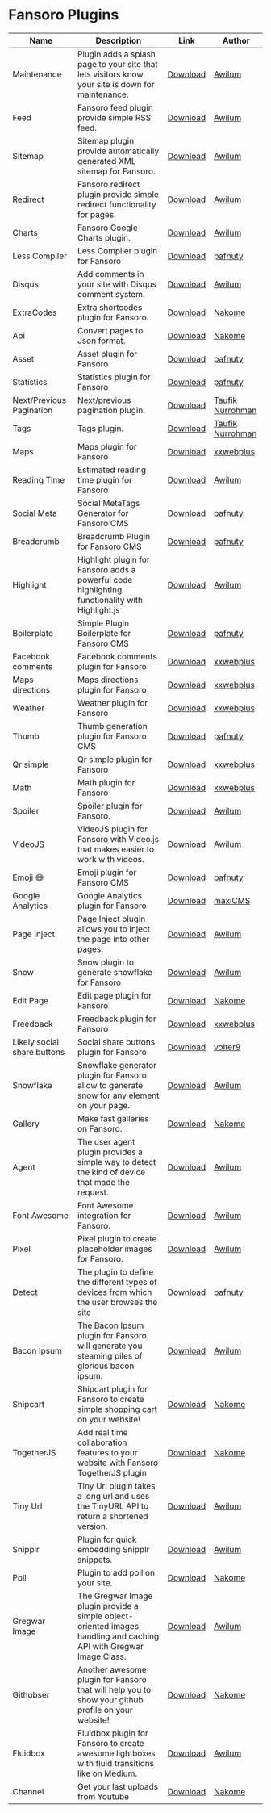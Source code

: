 # Fansoro Plugins

| Name | Description | Link | Author |
| -----|-------------|-----|-----|
| Maintenance | Plugin adds a splash page to your site that lets visitors know your site is down for maintenance. |[Download](https://github.com/fansoro/fansoro-plugin-maintenance/releases/latest) | [Awilum](https://github.com/Awilum) |
| Feed | Fansoro feed plugin provide simple RSS feed. |[Download](https://github.com/fansoro/fansoro-plugin-feed/releases/latest) | [Awilum](https://github.com/Awilum) |
| Sitemap | Sitemap plugin provide automatically generated XML sitemap for Fansoro. |[Download](https://github.com/fansoro/fansoro-plugin-sitemap/releases/latest) | [Awilum](https://github.com/Awilum) |
| Redirect | Fansoro redirect plugin provide simple redirect functionality for pages. |[Download](https://github.com/fansoro/fansoro-plugin-redirect/releases/latest) | [Awilum](https://github.com/Awilum) |
| Charts | Fansoro Google Charts plugin. |[Download](https://github.com/fansoro/fansoro-plugin-charts/releases/latest) | [Awilum](https://github.com/Awilum) |
| Less Compiler | Less Compiler plugin for Fansoro |[Download](https://github.com/pafnuty-fansoro-plugins/fansoro-plugin-less/releases/latest) | [pafnuty](https://github.com/pafnuty) |
| Disqus | Add comments in your site with Disqus comment system. |[Download](https://github.com/fansoro/fansoro-plugin-disqus/releases/latest) | [Awilum](https://github.com/Awilum) |
| ExtraCodes | Extra shortcodes plugin for Fansoro. |[Download](https://github.com/nakome/fansoro-plugins-extra) | [Nakome](https://github.com/nakome) |
| Api | Convert pages to Json format. |[Download](https://github.com/nakome/Fansoro-Api-plugin/archive/master.zip) | [Nakome](https://github.com/nakome) |
| Asset | Asset plugin for Fansoro |[Download](https://github.com/pafnuty-fansoro-plugins/fansoro-plugin-asset/releases/latest) | [pafnuty](https://github.com/pafnuty) |
| Statistics | Statistics plugin for Fansoro |[Download](https://github.com/pafnuty-fansoro-plugins/fansoro-plugin-statistics/releases/latest) | [pafnuty](https://github.com/pafnuty) |
| Next/Previous Pagination | Next/previous pagination plugin. |[Download](https://github.com/tovic/nextprev-plugin-for-fansoro/releases/latest) | [Taufik Nurrohman](http://latitudu.com) |
| Tags | Tags plugin. |[Download](https://github.com/tovic/tags-plugin-for-fansoro/releases/latest) | [Taufik Nurrohman](http://latitudu.com) |
| Maps | Maps plugin for Fansoro |[Download](http://www.xxwebplus.eu/plugin/maps) | [xxwebplus](http://forum.morfy.org/profile/4/xxwebplus) |
| Reading Time | Estimated reading time plugin for Fansoro |[Download](https://github.com/fansoro/fansoro-plugin-reading-time) | [Awilum](https://github.com/Awilum) |
| Social Meta | Social MetaTags Generator for Fansoro CMS |[Download](https://github.com/pafnuty-fansoro-plugins/fansoro-plugin-socialmeta/releases/latest) | [pafnuty](https://github.com/pafnuty) |
| Breadcrumb | Breadcrumb Plugin for Fansoro CMS |[Download](https://github.com/pafnuty-fansoro-plugins/fansoro-plugin-breadcrumb/releases/latest) | [pafnuty](https://github.com/pafnuty) |
| Highlight | Highlight plugin for Fansoro adds a powerful code highlighting functionality with Highlight.js |[Download](https://github.com/fansoro/fansoro-plugin-highlight) | [Awilum](https://github.com/Awilum) |
| Boilerplate | Simple Plugin Boilerplate for Fansoro CMS |[Download](https://github.com/pafnuty-fansoro-plugins/fansoro-plugin-boilerplate/releases/latest) | [pafnuty](https://github.com/pafnuty) |
| Facebook comments | Facebook comments plugin for Fansoro |[Download](http://www.xxwebplus.eu/plugin/facebook-comments) | [xxwebplus](http://forum.morfy.org/profile/4/xxwebplus) |
| Maps directions | Maps directions plugin for Fansoro |[Download](http://www.xxwebplus.eu/plugin/maps-directions) | [xxwebplus](http://forum.morfy.org/profile/4/xxwebplus) |
| Weather | Weather plugin for Fansoro |[Download](http://www.xxwebplus.eu/plugin/weather) | [xxwebplus](http://forum.morfy.org/profile/4/xxwebplus) |
| Thumb | Thumb generation plugin for Fansoro CMS |[Download](https://github.com/pafnuty-fansoro-plugins/fansoro-plugin-thumb/releases/latest) | [pafnuty](https://github.com/pafnuty) |
| Qr simple | Qr simple plugin for Fansoro |[Download](http://www.xxwebplus.eu/plugin/qr-simple) | [xxwebplus](http://forum.morfy.org/profile/4/xxwebplus) |
| Math | Math plugin for Fansoro |[Download](http://www.xxwebplus.eu/plugin/math) | [xxwebplus](http://forum.morfy.org/profile/4/xxwebplus) |
| Spoiler | Spoiler plugin for Fansoro. |[Download](https://github.com/fansoro/fansoro-plugin-spoiler) | [Awilum](https://github.com/Awilum) |
| VideoJS | VideoJS plugin for Fansoro with Video.js that makes easier to work with videos. |[Download](https://github.com/fansoro/fansoro-plugin-videojs) | [Awilum](https://github.com/Awilum) |
| Emoji :smile: | Emoji plugin for Fansoro CMS |[Download](https://github.com/pafnuty-fansoro-plugins/fansoro-plugin-emoji/releases/latest) | [pafnuty](https://github.com/pafnuty) |
| Google Analytics | Google Analytics plugin for Fansoro |[Download](https://github.com/maxisoft-fansoro-plugins/google-analytics) | [maxiCMS](https://github.com/maxicms) |
| Page Inject | Page Inject plugin allows you to inject the page into other pages. |[Download](https://github.com/fansoro/fansoro-plugin-page-inject) | [Awilum](https://github.com/Awilum) |
| Snow | Snow plugin to generate snowflake for Fansoro |[Download](https://github.com/fansoro/fansoro-plugin-snow) | [Awilum](https://github.com/Awilum) |
| Edit Page | Edit page plugin for Fansoro |[Download](https://github.com/nakome/fansoro-edit-plugin) | [Nakome](https://github.com/nakome) |
| Freedback | Freedback plugin for Fansoro |[Download](http://www.xxwebplus.eu/plugin/freedback) | [xxwebplus](http://forum.morfy.org/profile/4/xxwebplus) |
| Likely social share buttons | Social share buttons plugin for Fansoro |[Download](https://github.com/volter9/fansoro-plugin-likely/releases) | [volter9](http://volter9.github.io) |
| Snowflake | Snowflake generator plugin for Fansoro allow to generate snow for any element on your page. |[Download](https://github.com/fansoro/fansoro-plugin-snowflake) | [Awilum](https://github.com/Awilum) |
| Gallery | Make fast galleries on Fansoro. |[Download](https://github.com/nakome/fansoro-gallery-plugin) | [Nakome](https://github.com/nakome) |
| Agent | The user agent plugin provides a simple way to detect the kind of device that made the request. |[Download](https://github.com/fansoro/fansoro-plugin-agent) | [Awilum](https://github.com/Awilum) |
| Font Awesome | Font Awesome integration for Fansoro. |[Download](https://github.com/fansoro/fansoro-plugin-font-awesome) | [Awilum](https://github.com/Awilum) |
| Pixel | Pixel plugin to create placeholder images for Fansoro. |[Download](https://github.com/fansoro/fansoro-plugin-pixel) | [Awilum](https://github.com/Awilum) |
| Detect | The plugin to define the different types of devices from which the user browses the site |[Download](https://github.com/pafnuty-fansoro-plugins/fansoro-plugin-detect/releases/latest) | [pafnuty](https://github.com/pafnuty) |
| Bacon Ipsum | The Bacon Ipsum plugin for Fansoro will generate you steaming piles of glorious bacon ipsum. |[Download](https://github.com/fansoro/fansoro-plugin-bacon-ipsum) | [Awilum](https://github.com/Awilum) |
| Shipcart | Shipcart plugin for Fansoro to create simple shopping cart on your website! |[Download](https://github.com/nakome/fansoro-shipcart-plugin) | [Nakome](https://github.com/nakome) |
| TogetherJS | Add real time collaboration features to your website with Fansoro TogetherJS plugin |[Download](https://github.com/nakome/fansoro-togetherjs-plugin) | [Nakome](https://github.com/nakome) |
| Tiny Url | Tiny Url plugin takes a long url and uses the TinyURL API to return a shortened version. |[Download](https://github.com/fansoro/fansoro-plugin-tiny-url) | [Awilum](https://github.com/Awilum) |
| Snipplr | Plugin for quick embedding Snipplr snippets. |[Download](https://github.com/fansoro/fansoro-plugin-snipplr) | [Awilum](https://github.com/Awilum) |
| Poll | Plugin to add poll on your site. |[Download](https://github.com/nakome/fansoro-poll-plugin) | [Nakome](https://github.com/nakome) |
| Gregwar Image | The Gregwar Image plugin provide a simple object-oriented images handling and caching API with Gregwar Image Class. |[Download](https://github.com/fansoro/fansoro-plugin-gregwar-image) | [Awilum](https://github.com/Awilum) |
| Githubser | Another awesome plugin for Fansoro that will help you to show your github profile on your website! |[Download](https://github.com/nakome/fansoro-githubser-plugin) | [Nakome](https://github.com/nakome) |
| Fluidbox | Fluidbox plugin for Fansoro to create awesome lightboxes with fluid transitions like on Medium. |[Download](https://github.com/fansoro/fansoro-plugin-fluidbox) | [Awilum](https://github.com/Awilum) |
| Channel | Get your last uploads from Youtube |[Download](https://github.com/nakome/fansoro-channel-plugin) | [Nakome](https://github.com/nakome) |
